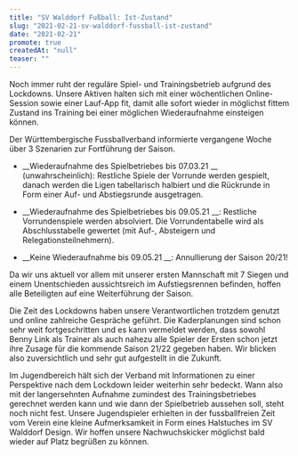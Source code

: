 ```yaml
---
title: "SV Walddorf Fußball: Ist-Zustand"
slug: "2021-02-21-sv-walddorf-fussball-ist-zustand"
date: "2021-02-21"
promote: true
createdAt: "null"
teaser: ""
---
```

Noch immer ruht der reguläre Spiel- und Trainingsbetrieb aufgrund des Lockdowns. Unsere Aktiven halten sich mit einer wöchentlichen Online-Session sowie einer Lauf-App fit, damit alle sofort wieder in möglichst fittem Zustand ins Training bei einer möglichen Wiederaufnahme einsteigen können.


Der Württembergische Fussballverband informierte vergangene Woche über 3 Szenarien zur Fortführung der Saison.


-  __Wiederaufnahme des Spielbetriebes bis 07.03.21 __ (unwahrscheinlich): Restliche Spiele der Vorrunde werden gespielt, danach werden die Ligen tabellarisch halbiert und die Rückrunde in Form einer Auf- und Abstiegsrunde ausgetragen.


-  __Wiederaufnahme des Spielbetriebes bis 09.05.21 __: Restliche Vorrundenspiele werden absolviert. Die Vorrundentabelle wird als Abschlusstabelle gewertet (mit Auf-, Absteigern und Relegationsteilnehmern).


-  __Keine Wiederaufnahme bis 09.05.21 __: Annullierung der Saison 20/21!


Da wir uns aktuell vor allem mit unserer ersten Mannschaft mit 7 Siegen und einem Unentschieden aussichtsreich im Aufstiegsrennen befinden, hoffen alle Beteiligten auf eine Weiterführung der Saison.


Die Zeit des Lockdowns haben unsere Verantwortlichen trotzdem genutzt und online zahlreiche Gespräche geführt. Die Kaderplanungen sind schon sehr weit fortgeschritten und es kann vermeldet werden, dass sowohl Benny Link als Trainer als auch nahezu alle Spieler der Ersten schon jetzt ihre Zusage für die kommende Saison 21/22 gegeben haben. Wir blicken also zuversichtlich und sehr gut aufgestellt in die Zukunft.


Im Jugendbereich hält sich der Verband mit Informationen zu einer Perspektive nach dem Lockdown leider weiterhin sehr bedeckt. Wann also mit der langersehnten Aufnahme zumindest des Trainingsbetriebes gerechnet werden kann und wie dann der Spielbetrieb aussehen soll, steht noch nicht fest. Unsere Jugendspieler erhielten in der fussballfreien Zeit vom Verein eine kleine Aufmerksamkeit in Form eines Halstuches im SV Walddorf Design. Wir hoffen unsere Nachwuchskicker möglichst bald wieder auf Platz begrüßen zu können.
